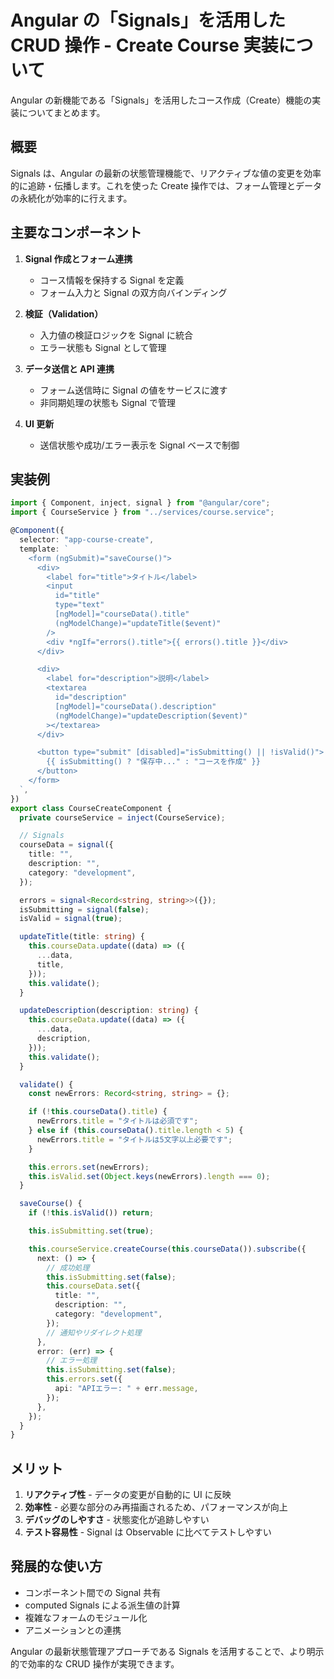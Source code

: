 # Angular の「Signals」を活用した CRUD 操作 - Create Course 実装について

Angular の新機能である「Signals」を活用したコース作成（Create）機能の実装についてまとめます。

## 概要

Signals は、Angular の最新の状態管理機能で、リアクティブな値の変更を効率的に追跡・伝播します。これを使った Create 操作では、フォーム管理とデータの永続化が効率的に行えます。

## 主要なコンポーネント

1. **Signal 作成とフォーム連携**

   - コース情報を保持する Signal を定義
   - フォーム入力と Signal の双方向バインディング

2. **検証（Validation）**

   - 入力値の検証ロジックを Signal に統合
   - エラー状態も Signal として管理

3. **データ送信と API 連携**

   - フォーム送信時に Signal の値をサービスに渡す
   - 非同期処理の状態も Signal で管理

4. **UI 更新**
   - 送信状態や成功/エラー表示を Signal ベースで制御

## 実装例

```typescript
import { Component, inject, signal } from "@angular/core";
import { CourseService } from "../services/course.service";

@Component({
  selector: "app-course-create",
  template: `
    <form (ngSubmit)="saveCourse()">
      <div>
        <label for="title">タイトル</label>
        <input
          id="title"
          type="text"
          [ngModel]="courseData().title"
          (ngModelChange)="updateTitle($event)"
        />
        <div *ngIf="errors().title">{{ errors().title }}</div>
      </div>

      <div>
        <label for="description">説明</label>
        <textarea
          id="description"
          [ngModel]="courseData().description"
          (ngModelChange)="updateDescription($event)"
        ></textarea>
      </div>

      <button type="submit" [disabled]="isSubmitting() || !isValid()">
        {{ isSubmitting() ? "保存中..." : "コースを作成" }}
      </button>
    </form>
  `,
})
export class CourseCreateComponent {
  private courseService = inject(CourseService);

  // Signals
  courseData = signal({
    title: "",
    description: "",
    category: "development",
  });

  errors = signal<Record<string, string>>({});
  isSubmitting = signal(false);
  isValid = signal(true);

  updateTitle(title: string) {
    this.courseData.update((data) => ({
      ...data,
      title,
    }));
    this.validate();
  }

  updateDescription(description: string) {
    this.courseData.update((data) => ({
      ...data,
      description,
    }));
    this.validate();
  }

  validate() {
    const newErrors: Record<string, string> = {};

    if (!this.courseData().title) {
      newErrors.title = "タイトルは必須です";
    } else if (this.courseData().title.length < 5) {
      newErrors.title = "タイトルは5文字以上必要です";
    }

    this.errors.set(newErrors);
    this.isValid.set(Object.keys(newErrors).length === 0);
  }

  saveCourse() {
    if (!this.isValid()) return;

    this.isSubmitting.set(true);

    this.courseService.createCourse(this.courseData()).subscribe({
      next: () => {
        // 成功処理
        this.isSubmitting.set(false);
        this.courseData.set({
          title: "",
          description: "",
          category: "development",
        });
        // 通知やリダイレクト処理
      },
      error: (err) => {
        // エラー処理
        this.isSubmitting.set(false);
        this.errors.set({
          api: "APIエラー: " + err.message,
        });
      },
    });
  }
}
```

## メリット

1. **リアクティブ性** - データの変更が自動的に UI に反映
2. **効率性** - 必要な部分のみ再描画されるため、パフォーマンスが向上
3. **デバッグのしやすさ** - 状態変化が追跡しやすい
4. **テスト容易性** - Signal は Observable に比べてテストしやすい

## 発展的な使い方

- コンポーネント間での Signal 共有
- computed Signals による派生値の計算
- 複雑なフォームのモジュール化
- アニメーションとの連携

Angular の最新状態管理アプローチである Signals を活用することで、より明示的で効率的な CRUD 操作が実現できます。
